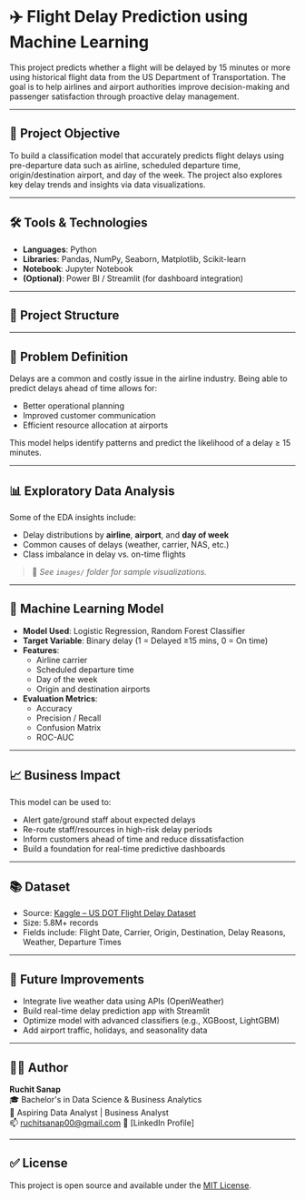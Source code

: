 
# ✈️ Flight Delay Prediction using Machine Learning

This project predicts whether a flight will be delayed by 15 minutes or more using historical flight data from the US Department of Transportation. The goal is to help airlines and airport authorities improve decision-making and passenger satisfaction through proactive delay management.

---

## 📌 Project Objective

To build a classification model that accurately predicts flight delays using pre-departure data such as airline, scheduled departure time, origin/destination airport, and day of the week. The project also explores key delay trends and insights via data visualizations.

---

## 🛠️ Tools & Technologies

- **Languages**: Python
- **Libraries**: Pandas, NumPy, Seaborn, Matplotlib, Scikit-learn
- **Notebook**: Jupyter Notebook
- **(Optional)**: Power BI / Streamlit (for dashboard integration)

---

## 📁 Project Structure


---

## 🧠 Problem Definition

Delays are a common and costly issue in the airline industry. Being able to predict delays ahead of time allows for:
- Better operational planning
- Improved customer communication
- Efficient resource allocation at airports

This model helps identify patterns and predict the likelihood of a delay ≥ 15 minutes.

---

## 📊 Exploratory Data Analysis

Some of the EDA insights include:
- Delay distributions by **airline**, **airport**, and **day of week**
- Common causes of delays (weather, carrier, NAS, etc.)
- Class imbalance in delay vs. on-time flights

> 📸 *See `images/` folder for sample visualizations.*

---

## 🤖 Machine Learning Model

- **Model Used**: Logistic Regression, Random Forest Classifier
- **Target Variable**: Binary delay (1 = Delayed ≥15 mins, 0 = On time)
- **Features**:
  - Airline carrier
  - Scheduled departure time
  - Day of the week
  - Origin and destination airports
- **Evaluation Metrics**:
  - Accuracy
  - Precision / Recall
  - Confusion Matrix
  - ROC-AUC

---

## 📈 Business Impact

This model can be used to:
- Alert gate/ground staff about expected delays
- Re-route staff/resources in high-risk delay periods
- Inform customers ahead of time and reduce dissatisfaction
- Build a foundation for real-time predictive dashboards

---

## 📚 Dataset

- Source: [Kaggle – US DOT Flight Delay Dataset](https://www.kaggle.com/datasets/usdot/flight-delays)
- Size: 5.8M+ records
- Fields include: Flight Date, Carrier, Origin, Destination, Delay Reasons, Weather, Departure Times

---

## 📌 Future Improvements

- Integrate live weather data using APIs (OpenWeather)
- Build real-time delay prediction app with Streamlit
- Optimize model with advanced classifiers (e.g., XGBoost, LightGBM)
- Add airport traffic, holidays, and seasonality data

---

## 🙋‍♂️ Author

**Ruchit Sanap**  
🎓 Bachelor's in Data Science & Business Analytics  
💼 Aspiring Data Analyst | Business Analyst  
📫 ruchitsanap00@gmail.com 
🔗 [LinkedIn Profile]

---

## ✅ License

This project is open source and available under the [MIT License](LICENSE).
